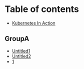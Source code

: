 # Table of contents

* [Kubernetes In Action](README.md)

## GroupA <a id="groupa_slug"></a>

* [Untitled1](groupa_slug/untitled1.md)
* [Untitled2](groupa_slug/untitled2.md)
* [1](https://google.com)


